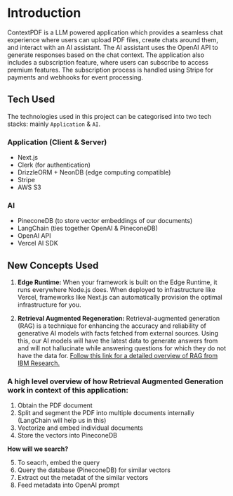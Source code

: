 # Introduction

ContextPDF is a LLM powered application which provides a seamless chat experience where users can upload PDF files, create chats around them, and interact with an AI assistant. The AI assistant uses the OpenAI API to generate responses based on the chat context. The application also includes a subscription feature, where users can subscribe to access premium features. The subscription process is handled using Stripe for payments and webhooks for event processing.

## Tech Used

The technologies used in this project can be categorised into two tech stacks: mainly `Application` & `AI`.

### Application (Client & Server)

- Next.js
- Clerk (for authentication)
- DrizzleORM + NeonDB (edge computing compatible)
- Stripe
- AWS S3

### AI

- PineconeDB (to store vector embeddings of our documents)
- LangChain (ties together OpenAI & PineconeDB)
- OpenAI API
- Vercel AI SDK

## New Concepts Used

1. **Edge Runtime:** When your framework is built on the Edge Runtime, it runs everywhere Node.js does. When deployed to infrastructure like Vercel, frameworks like Next.js can automatically provision the optimal infrastructure for you.

2. **Retrieval Augmented Regeneration:** Retrieval-augmented generation (RAG) is a technique for enhancing the accuracy and reliability of generative AI models with facts fetched from external sources. Using this, our AI models will have the latest data to generate answers from and will not hallucinate while answering questions for which they do not have the data for. [Follow this link for a detailed overview of RAG from IBM Research.](https://research.ibm.com/blog/retrieval-augmented-generation-RAG)


### A high level overview of how Retrieval Augmented Generation work in context of this application:

1. Obtain the PDF document
2. Split and segment the PDF into multiple documents internally (LangChain will help us in this)
3. Vectorize and embed individual documents
4. Store the vectors into PineconeDB

__How will we search?__

5. To seacrh, embed the query
6. Query the database (PineconeDB) for similar vectors
7. Extract out the metadat of the similar vectors
8. Feed metadata into OpenAI prompt

